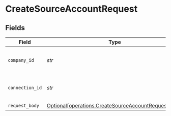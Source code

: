# CreateSourceAccountRequest


## Fields

| Field                                                                                                            | Type                                                                                                             | Required                                                                                                         | Description                                                                                                      | Example                                                                                                          |
| ---------------------------------------------------------------------------------------------------------------- | ---------------------------------------------------------------------------------------------------------------- | ---------------------------------------------------------------------------------------------------------------- | ---------------------------------------------------------------------------------------------------------------- | ---------------------------------------------------------------------------------------------------------------- |
| `company_id`                                                                                                     | *str*                                                                                                            | :heavy_check_mark:                                                                                               | Unique identifier for a company.                                                                                 | 8a210b68-6988-11ed-a1eb-0242ac120002                                                                             |
| `connection_id`                                                                                                  | *str*                                                                                                            | :heavy_check_mark:                                                                                               | Unique identifier for a connection.                                                                              | 2e9d2c44-f675-40ba-8049-353bfcb5e171                                                                             |
| `request_body`                                                                                                   | [Optional[operations.CreateSourceAccountRequestBody]](../../models/operations/createsourceaccountrequestbody.md) | :heavy_minus_sign:                                                                                               | N/A                                                                                                              |                                                                                                                  |